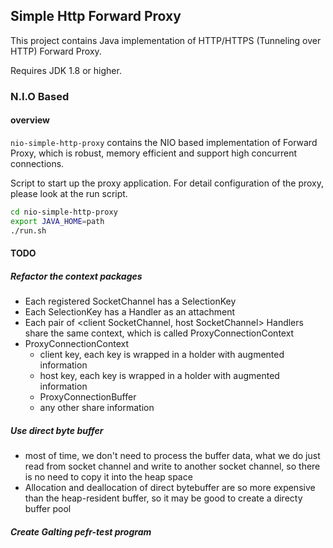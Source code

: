 Simple Http Forward Proxy
--
This project contains Java implementation of HTTP/HTTPS (Tunneling over HTTP) Forward Proxy.

Requires JDK 1.8 or higher.

### N.I.O Based

#### overview
`nio-simple-http-proxy` contains the NIO based implementation of Forward Proxy, which is robust, memory efficient and support high concurrent connections.

Script to start up the proxy application. For detail configuration of the proxy, please look at the run script.

```bash
cd nio-simple-http-proxy
export JAVA_HOME=path
./run.sh
```
#### TODO

##### Refactor the context packages

* Each registered SocketChannel has a SelectionKey
* Each SelectionKey has a Handler as an attachment
* Each pair of <client SocketChannel, host SocketChannel> Handlers share the same context, which is called ProxyConnectionContext
* ProxyConnectionContext
  * client key, each key is wrapped in a holder with augmented information
  * host key, each key is wrapped in a holder with augmented information
  * ProxyConnectionBuffer
  * any other share information


##### Use direct byte buffer

* most of time, we don't need to process the buffer data, what we do just read from socket channel and write to another socket channel, so there is no need to copy it into the heap space
* Allocation and deallocation of direct bytebuffer are so more expensive than the heap-resident buffer, so it may be good to create a directy buffer pool

##### Create Galting pefr-test program
